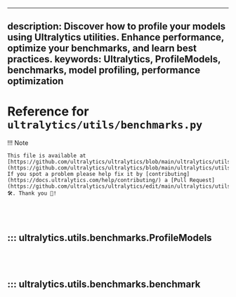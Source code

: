 ______________________________________________________________________

## description: Discover how to profile your models using Ultralytics utilities. Enhance performance, optimize your benchmarks, and learn best practices. keywords: Ultralytics, ProfileModels, benchmarks, model profiling, performance optimization

# Reference for `ultralytics/utils/benchmarks.py`

!!! Note

```
This file is available at [https://github.com/ultralytics/ultralytics/blob/main/ultralytics/utils/benchmarks.py](https://github.com/ultralytics/ultralytics/blob/main/ultralytics/utils/benchmarks.py). If you spot a problem please help fix it by [contributing](https://docs.ultralytics.com/help/contributing/) a [Pull Request](https://github.com/ultralytics/ultralytics/edit/main/ultralytics/utils/benchmarks.py) 🛠️. Thank you 🙏!
```

<br><br>

## ::: ultralytics.utils.benchmarks.ProfileModels

<br><br>

## ::: ultralytics.utils.benchmarks.benchmark

<br><br>

